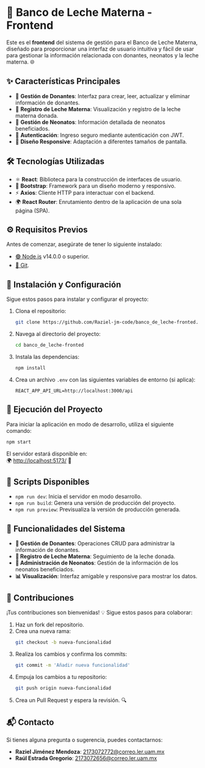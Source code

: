 # 🍼 Banco de Leche Materna - Frontend

Este es el **frontend** del sistema de gestión para el Banco de Leche Materna, diseñado para proporcionar una interfaz de usuario intuitiva y fácil de usar para gestionar la información relacionada con donantes, neonatos y la leche materna. 🌐

## ✨ Características Principales

- 👥 **Gestión de Donantes**: Interfaz para crear, leer, actualizar y eliminar información de donantes.
- 🍼 **Registro de Leche Materna**: Visualización y registro de la leche materna donada.
- 👶 **Gestión de Neonatos**: Información detallada de neonatos beneficiados.
- 🔐 **Autenticación**: Ingreso seguro mediante autenticación con JWT.
- 🎨 **Diseño Responsive**: Adaptación a diferentes tamaños de pantalla.

## 🛠️ Tecnologías Utilizadas

- ⚛️ **React**: Biblioteca para la construcción de interfaces de usuario.
- 🎨 **Bootstrap**: Framework para un diseño moderno y responsivo.
- ⚡ **Axios**: Cliente HTTP para interactuar con el backend.
- 🌍 **React Router**: Enrutamiento dentro de la aplicación de una sola página (SPA).

## ⚙️ Requisitos Previos

Antes de comenzar, asegúrate de tener lo siguiente instalado:

- [🟢 Node.js](https://nodejs.org/) v14.0.0 o superior.
- [🐙 Git](https://git-scm.com/).

## 🚀 Instalación y Configuración

Sigue estos pasos para instalar y configurar el proyecto:

1. Clona el repositorio:
    ```bash
    git clone https://github.com/Raziel-jm-code/banco_de_leche-fronted.git
    ```

2. Navega al directorio del proyecto:
    ```bash
    cd banco_de_leche-fronted
    ```

3. Instala las dependencias:
    ```bash
    npm install
    ```

4. Crea un archivo `.env` con las siguientes variables de entorno (si aplica):
    ```env
    REACT_APP_API_URL=http://localhost:3000/api
    ```

## 🏃 Ejecución del Proyecto

Para iniciar la aplicación en modo de desarrollo, utiliza el siguiente comando:

```bash
npm start
```
El servidor estará disponible en:  
🌍 [http://localhost:5173/](http://localhost:5173/) 🎉

## 📜 Scripts Disponibles

- `npm run dev`: Inicia el servidor en modo desarrollo.
- `npm run build`: Genera una versión de producción del proyecto.
- `npm run preview`: Previsualiza la versión de producción generada.

## 📝 Funcionalidades del Sistema

- **👥 Gestión de Donantes**: Operaciones CRUD para administrar la información de donantes.
- **🍼 Registro de Leche Materna**: Seguimiento de la leche donada.
- **👶 Administración de Neonatos**: Gestión de la información de los neonatos beneficiados.
- **📊 Visualización**: Interfaz amigable y responsive para mostrar los datos.

## 🤝 Contribuciones

¡Tus contribuciones son bienvenidas! 💡 Sigue estos pasos para colaborar:

1. Haz un fork del repositorio.
2. Crea una nueva rama:
    ```bash
    git checkout -b nueva-funcionalidad
    ```
3. Realiza los cambios y confirma los commits:
    ```bash
    git commit -m 'Añadir nueva funcionalidad'
    ```
4. Empuja los cambios a tu repositorio:
    ```bash
    git push origin nueva-funcionalidad
    ```
5. Crea un Pull Request y espera la revisión. 🔍

## 📬 Contacto

Si tienes alguna pregunta o sugerencia, puedes contactarnos:

- **Raziel Jiménez Mendoza**: [2173072772@correo.ler.uam.mx](mailto:2173072772@correo.ler.uam.mx)
- **Raúl Estrada Gregorio**: [2173072656@correo.ler.uam.mx](mailto:2173072656@correo.ler.uam.mx)

